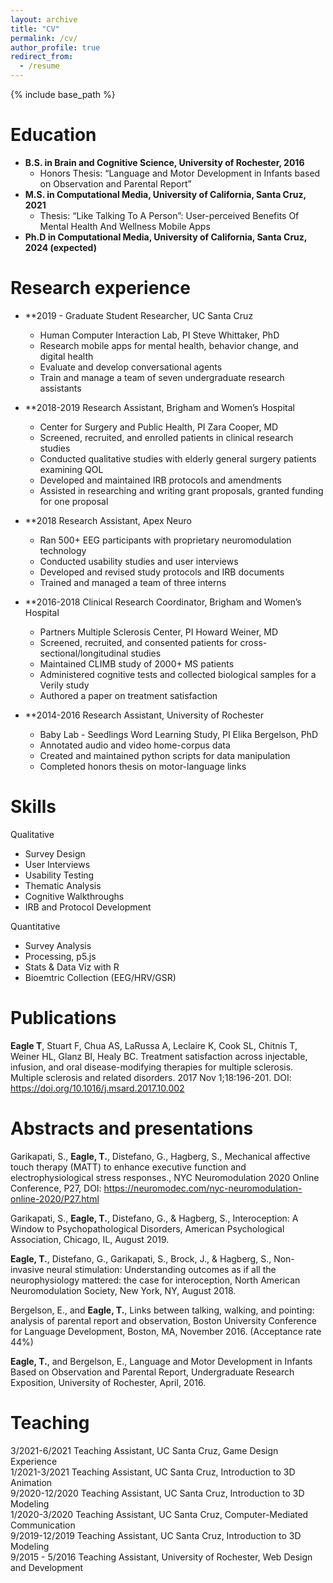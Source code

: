 ```yaml
---
layout: archive
title: "CV"
permalink: /cv/
author_profile: true
redirect_from:
  - /resume
---
```


{% include base_path %}

Education
======
* **B.S. in Brain and Cognitive Science, University of Rochester, 2016**
  * Honors Thesis: “Language and Motor Development in Infants based on Observation and Parental Report” 
* **M.S. in Computational Media, University of California, Santa Cruz, 2021**
  * Thesis: “Like Talking To A Person”: User-perceived Benefits Of Mental Health And Wellness Mobile Apps
* **Ph.D in Computational Media, University of California, Santa Cruz, 2024 (expected)**

Research experience
======
* **2019 - Graduate Student Researcher, UC Santa Cruz
	* Human Computer Interaction Lab, PI Steve Whittaker, PhD
	* Research mobile apps for mental health, behavior change, and digital health
	* Evaluate and develop conversational agents
	* Train and manage a team of seven undergraduate research assistants

* **2018-2019 Research Assistant, Brigham and Women’s Hospital		
	* Center for Surgery and Public Health, PI Zara Cooper, MD
	* Screened, recruited, and enrolled patients in clinical research studies
	* Conducted qualitative studies with elderly general surgery patients examining QOL
	* Developed and maintained IRB protocols and amendments
	* Assisted in researching and writing grant proposals, granted funding for one proposal
	
* **2018 Research Assistant, Apex Neuro	
	* Ran 500+ EEG participants with proprietary neuromodulation technology
	* Conducted usability studies and user interviews
	* Developed and revised study protocols and IRB documents
	* Trained and managed a team of three interns
	
* **2016-2018 Clinical Research Coordinator, Brigham and Women’s Hospital
	* Partners Multiple Sclerosis Center, PI Howard Weiner, MD
	* Screened, recruited, and consented patients for cross-sectional/longitudinal studies 
	* Maintained CLIMB study of 2000+ MS patients 
	* Administered cognitive tests and collected biological samples for a Verily study
	* Authored a paper on treatment satisfaction

* **2014-2016 Research Assistant, University of Rochester
	* Baby Lab - Seedlings Word Learning Study, PI Elika Bergelson, PhD
	* Annotated audio and video home-corpus data
	* Created and maintained python scripts for data manipulation
	* Completed honors thesis on motor-language links
  
Skills
======
Qualitative
* Survey Design
* User Interviews
* Usability Testing
* Thematic Analysis
* Cognitive Walkthroughs
 * IRB and Protocol Development

Quantitative
* Survey Analysis
* Processing, p5.js
* Stats & Data Viz with R
* Bioemtric Collection (EEG/HRV/GSR)


Publications
======
**Eagle T**, Stuart F, Chua AS, LaRussa A, Leclaire K, Cook SL, Chitnis T, Weiner HL, Glanz BI, Healy BC. Treatment satisfaction across injectable, infusion, and oral disease-modifying therapies for multiple sclerosis. Multiple sclerosis and related disorders. 2017 Nov 1;18:196-201. DOI: https://doi.org/10.1016/j.msard.2017.10.002

Abstracts and presentations
======
Garikapati, S., **Eagle, T.**, Distefano, G., Hagberg, S., Mechanical affective touch therapy (MATT) to enhance executive function and electrophysiological stress responses., NYC Neuromodulation 2020 Online Conference, P27, DOI: https://neuromodec.com/nyc-neuromodulation-online-2020/P27.html

Garikapati, S., **Eagle, T.**, Distefano, G., & Hagberg, S., Interoception: A Window to Psychopathological Disorders, American Psychological Association, Chicago, IL, August 2019.

**Eagle, T.**, Distefano, G., Garikapati, S., Brock, J., & Hagberg, S., Non-invasive neural stimulation: Understanding outcomes as if all the neurophysiology mattered: the case for interoception, North American Neuromodulation Society, New York, NY, August 2018.

Bergelson, E., and **Eagle, T.**, Links between talking, walking, and pointing: analysis of parental report and observation, Boston University Conference for Language Development, Boston, MA, November 2016. (Acceptance rate 44%)

**Eagle, T.**, and Bergelson, E., Language and Motor Development in Infants Based on Observation and Parental Report, Undergraduate Research Exposition, University of Rochester, April, 2016.

Teaching
======
3/2021-6/2021	Teaching Assistant, UC Santa Cruz, Game Design Experience<br>
1/2021-3/2021	Teaching Assistant, UC Santa Cruz, Introduction to 3D Animation<br>
9/2020-12/2020	Teaching Assistant, UC Santa Cruz, Introduction to 3D Modeling<br>
1/2020-3/2020	Teaching Assistant, UC Santa Cruz, Computer-Mediated Communication<br>
9/2019-12/2019	Teaching Assistant, UC Santa Cruz, Introduction to 3D Modeling<br>
9/2015 - 5/2016	Teaching Assistant, University of Rochester, Web Design and Development
  

